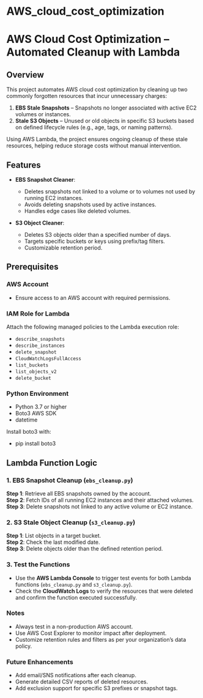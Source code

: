 # AWS_cloud_cost_optimization

# AWS Cloud Cost Optimization – Automated Cleanup with Lambda

## Overview
This project automates AWS cloud cost optimization by cleaning up two commonly forgotten resources that incur unnecessary charges:

1. **EBS Stale Snapshots** – Snapshots no longer associated with active EC2 volumes or instances.
2. **Stale S3 Objects** – Unused or old objects in specific S3 buckets based on defined lifecycle rules (e.g., age, tags, or naming patterns).

Using AWS Lambda, the project ensures ongoing cleanup of these stale resources, helping reduce storage costs without manual intervention.

## Features
- **EBS Snapshot Cleaner**:
  - Deletes snapshots not linked to a volume or to volumes not used by running EC2 instances.
  - Avoids deleting snapshots used by active instances.
  - Handles edge cases like deleted volumes.

- **S3 Object Cleaner**:
  - Deletes S3 objects older than a specified number of days.
  - Targets specific buckets or keys using prefix/tag filters.
  - Customizable retention period.

## Prerequisites

### AWS Account
- Ensure access to an AWS account with required permissions.

### IAM Role for Lambda
Attach the following managed policies to the Lambda execution role:
- `describe_snapshots`
- `describe_instances`
- `delete_snapshot`
- `CloudWatchLogsFullAccess`
- `list_buckets`
- `list_objects_v2`
- `delete_bucket`

### Python Environment
- Python 3.7 or higher
- Boto3 AWS SDK
- datetime

Install boto3 with:
- pip install boto3


## Lambda Function Logic

### 1. EBS Snapshot Cleanup (`ebs_cleanup.py`)

**Step 1**: Retrieve all EBS snapshots owned by the account.  
**Step 2**: Fetch IDs of all running EC2 instances and their attached volumes.  
**Step 3**: Delete snapshots not linked to any active volume or EC2 instance.

### 2. S3 Stale Object Cleanup (`s3_cleanup.py`)

**Step 1**: List objects in a target bucket.  
**Step 2**: Check the last modified date.  
**Step 3**: Delete objects older than the defined retention period.

### 3. Test the Functions

- Use the **AWS Lambda Console** to trigger test events for both Lambda functions (`ebs_cleanup.py` and `s3_cleanup.py`).
- Check the **CloudWatch Logs** to verify the resources that were deleted and confirm the function executed successfully.

### Notes
- Always test in a non-production AWS account.
- Use AWS Cost Explorer to monitor impact after deployment.
- Customize retention rules and filters as per your organization’s data policy.

### Future Enhancements
- Add email/SNS notifications after each cleanup.
- Generate detailed CSV reports of deleted resources.
- Add exclusion support for specific S3 prefixes or snapshot tags.

